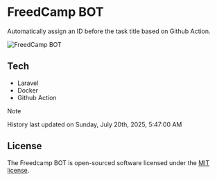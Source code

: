 # FreedCamp BOT

Automatically assign an ID before the task title based on Github Action.

![FreedCamp BOT](https://repository-images.githubusercontent.com/737932867/7d34798b-2680-471c-b089-a78a718d3d6a)

## Tech

- Laravel
- Docker
- Github Action

> [!NOTE]  
> History last updated on Sunday, July 20th, 2025, 5:47:00 AM

## License

The Freedcamp BOT is open-sourced software licensed under the [MIT license](https://opensource.org/licenses/MIT).
